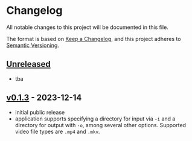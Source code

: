 # Changelog

All notable changes to this project will be documented in this file.

The format is based on [Keep a Changelog],
and this project adheres to [Semantic Versioning].

## [Unreleased]

- tba

## [v0.1.3] - 2023-12-14

- initial public release
- application supports specifying a directory for input via `-i` and a directory for output with `-o`, among several other options. Supported video file types are `.mp4` and `.mkv`.


<!-- Links -->
[keep a changelog]: https://keepachangelog.com/en/1.0.0/
[semantic versioning]: https://semver.org/spec/v2.0.0.html

<!-- Versions -->
[unreleased]: https://github.com/TimeTravelPenguin/BulkAudioExtractTool/compare/v0.1.3...HEAD
[v0.1.3]: https://github.com/TimeTravelPenguin/BulkAudioExtractTool/compare/v0.1.3...HEAD
